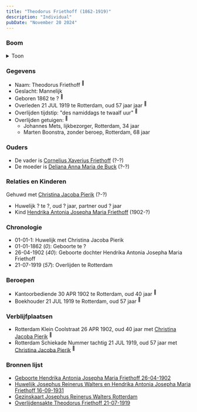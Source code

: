 ```yaml
---
title: "Theodorus Friethoff (1862-1919)"
description: "Individual"
pubDate: "November 20 2024"
---
```


### Boom
<details><summary>Toon</summary>

![test](https://www.plantuml.com/plantuml/svg/lLDDQnin4BthLmp9eQV0VhZvCCP9d7ffJ0CcfD2RcLsDlMAraf6q3IRultSsbcj30_MXzB8Cyx7lpNkZEn_GXQxLmZVAhD5X2oLMpShPpiW7gws3uD1uBf49ebQIe5AkqhIBgLs73RJKbkJyBkK3ER9XioPnzDTAe_Vm9W1WOfqazrAhgZ7a_MZKeZBZCUHYAyGdcBz3UR6RE7kmpf1MdOSV-9DS7nHEKQZjSda6wE4nIR8q0pYVviNdOi8ORqj5McvXD2ont2nA6uAcuHXkuVQevfjEwmKQkQYSzRwqJ2OsRVVWNnWP3SAzuSyJEeN06qwwgZb0vmnTJARvDF-dqAFXAqcfpAellACLIP9SfN2krQeE6zBQlZBYLaG1BYvYXuYq3eauoOd7FheIUv2NcgoqxYDDkGr-M_DtRTFho-oK7RCKPj-_GNgJti0p3vEJsFR6x-skdV91iTmph6o9C5TiUdDWTVq_vSu6VyeT1xwIaKoilurW3H_6p7fQr_ip-K3FmIdCiqkudp-pFabsfC-9kqJRel7PG4J53ecuL3o4WH1tl0Q__ry0)
</details>

### Gegevens
- Naam: Theodorus Friethoff <sup><a href="../s00096/" style="text-decoration:none" title="Huwelijk Josephus Reinerus Walters en Hendrika Antonia Josepha Maria Friethoff 16-09-1931">:link:</a></sup>
- Geslacht: Mannelijk
- Geboren 1862 te ? <sup><a href="../s00098/" style="text-decoration:none" title="Geboorte Hendrika Antonia Josepha Maria Friethoff 26-04-1902">:link:</a></sup>
- Overleden 21 JUL 1919 te Rotterdam, oud 57 jaar jaar <sup><a href="../s00360/" style="text-decoration:none" title="Overlijdensakte Theodorus Friethoff 21-07-1919">:link:</a></sup>
- Overlijden tijdstip: "des namiddags te twaalf uur" <sup><a href="../s00360/" style="text-decoration:none" title="Overlijdensakte Theodorus Friethoff 21-07-1919">:link:</a></sup>
- Overlijden getuigen: <sup><a href="../s00360/" style="text-decoration:none" title="Overlijdensakte Theodorus Friethoff 21-07-1919">:link:</a></sup>
  - Johannes Mets, lijkbezorger, Rotterdam, 34 jaar
  - Marten Boonstra, zonder beroep, Rotterdam, 68 jaar

### Ouders
- De vader is [Cornelius Xaverius Friethoff](../i00212/) (?-?)
- De moeder is [Deliana Anna Maria de Buck](../i00213/) (?-?)

### Relaties en Kinderen

Gehuwd met [Christina Jacoba Pierik](../i00078/) (?-?) 
- Huwelijk ? te ?, oud ? jaar, partner oud ? jaar 
- Kind [Hendrika Antonia Josepha Maria Friethoff](../i00074/) (1902-?)

### Chronologie
- 01-01-1: Huwelijk met Christina Jacoba Pierik
- 01-01-1862 (<i>0</i>): Geboorte te ?
- 26-04-1902 (<i>40</i>): Geboorte dochter Hendrika Antonia Josepha Maria Friethoff
- 21-07-1919 (<i>57</i>): Overlijden te Rotterdam

### Beroepen
- Kantoorbediende 30 APR 1902 te Rotterdam, oud 40 jaar <sup><a href="../s00098/" style="text-decoration:none" title="Geboorte Hendrika Antonia Josepha Maria Friethoff 26-04-1902">:link:</a></sup>
- Boekhouder 21 JUL 1919 te Rotterdam, oud 57 jaar <sup><a href="../s00360/" style="text-decoration:none" title="Overlijdensakte Theodorus Friethoff 21-07-1919">:link:</a></sup>

### Verblijfplaatsen
- Rotterdam Klein Coolstraat 26 APR 1902, oud 40 jaar met [Christina Jacoba Pierik](../i00078/) <sup><a href="../s00098/" style="text-decoration:none" title="Geboorte Hendrika Antonia Josepha Maria Friethoff 26-04-1902">:link:</a></sup>
- Rotterdam Schiekade Nummer tachtig 21 JUL 1919, oud 57 jaar met [Christina Jacoba Pierik](../i00078/) <sup><a href="../s00360/" style="text-decoration:none" title="Overlijdensakte Theodorus Friethoff 21-07-1919">:link:</a></sup>

### Bronnen lijst
- [Geboorte Hendrika Antonia Josepha Maria Friethoff 26-04-1902](../s00098/)
- [Huwelijk Josephus Reinerus Walters en Hendrika Antonia Josepha Maria Friethoff 16-09-1931](../s00096/)
- [Gezinskaart Josephus Reinerus Walters Rotterdam](../s00099/)
- [Overlijdensakte Theodorus Friethoff 21-07-1919](../s00360/)